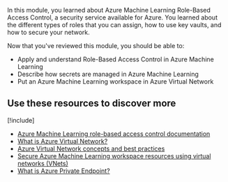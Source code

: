 In this module, you learned about Azure Machine Learning Role-Based Access Control, a security service available for Azure. You learned about the different types of roles that you can assign, how to use key vaults, and how to secure your network.

Now that you've reviewed this module, you should be able to:

* Apply and understand Role-Based Access Control in Azure Machine Learning
* Describe how secrets are managed in Azure Machine Learning
* Put an Azure Machine Learning workspace in Azure Virtual Network

## Use these resources to discover more

[!include[](../../../includes/open-link-in-new-tab-note.md)]

* [Azure Machine Learning role-based access control documentation](/azure/role-based-access-control/)
* [What is Azure Virtual Network?](/azure/virtual-network/virtual-networks-overview)
* [Azure Virtual Network concepts and best practices](/azure/virtual-network/concepts-and-best-practices)
* [Secure Azure Machine Learning workspace resources using virtual networks (VNets)](/azure/machine-learning/how-to-network-security-overview)
* [What is Azure Private Endpoint?](/azure/private-link/private-endpoint-overview)